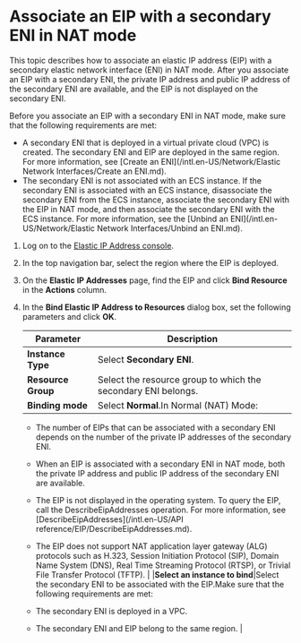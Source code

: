 # Associate an EIP with a secondary ENI in NAT mode

This topic describes how to associate an elastic IP address \(EIP\) with a secondary elastic network interface \(ENI\) in NAT mode. After you associate an EIP with a secondary ENI, the private IP address and public IP address of the secondary ENI are available, and the EIP is not displayed on the secondary ENI.

Before you associate an EIP with a secondary ENI in NAT mode, make sure that the following requirements are met:

-   A secondary ENI that is deployed in a virtual private cloud \(VPC\) is created. The secondary ENI and EIP are deployed in the same region. For more information, see [Create an ENI](/intl.en-US/Network/Elastic Network Interfaces/Create an ENI.md).
-   The secondary ENI is not associated with an ECS instance. If the secondary ENI is associated with an ECS instance, disassociate the secondary ENI from the ECS instance, associate the secondary ENI with the EIP in NAT mode, and then associate the secondary ENI with the ECS instance. For more information, see the [Unbind an ENI](/intl.en-US/Network/Elastic Network Interfaces/Unbind an ENI.md).

1.  Log on to the [Elastic IP Address console](https://vpc.console.aliyun.com/eip).

2.  In the top navigation bar, select the region where the EIP is deployed.

3.  On the **Elastic IP Addresses** page, find the EIP and click **Bind Resource** in the **Actions** column.

4.  In the **Bind Elastic IP Address to Resources** dialog box, set the following parameters and click **OK**.

    |Parameter|Description|
    |---------|-----------|
    |**Instance Type**|Select **Secondary ENI**.|
    |**Resource Group**|Select the resource group to which the secondary ENI belongs.|
    |**Binding mode**|Select **Normal**.In Normal \(NAT\) Mode:

    -   The number of EIPs that can be associated with a secondary ENI depends on the number of the private IP addresses of the secondary ENI.
    -   When an EIP is associated with a secondary ENI in NAT mode, both the private IP address and public IP address of the secondary ENI are available.
    -   The EIP is not displayed in the operating system. To query the EIP, call the DescribeEipAddresses operation. For more information, see [DescribeEipAddresses](/intl.en-US/API reference/EIP/DescribeEipAddresses.md).
    -   The EIP does not support NAT application layer gateway \(ALG\) protocols such as H.323, Session Initiation Protocol \(SIP\), Domain Name System \(DNS\), Real Time Streaming Protocol \(RTSP\), or Trivial File Transfer Protocol \(TFTP\). |
    |**Select an instance to bind**|Select the secondary ENI to be associated with the EIP.Make sure that the following requirements are met:

    -   The secondary ENI is deployed in a VPC.
    -   The secondary ENI and EIP belong to the same region. |



